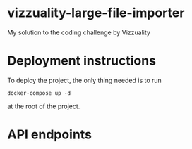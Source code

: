 # vizzuality-large-file-importer
My solution to the coding challenge by Vizzuality 

# Deployment instructions
To deploy the project, the only thing needed is to run 
```console
docker-compose up -d
```
at the root of the project.


# API endpoints

